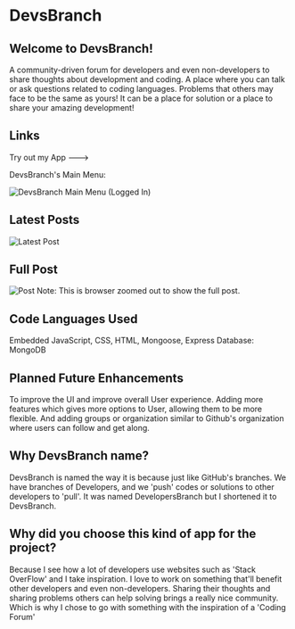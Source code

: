 # DevsBranch

## Welcome to DevsBranch!
A community-driven forum for developers and even non-developers to share thoughts about development and coding. A place where you can talk or ask questions related to coding languages. Problems that others may face to be the same as yours! It can be a place for solution or a place to share your amazing development! 

## Links
Try out my App ---> 

DevsBranch's Main Menu:


![DevsBranch Main Menu (Logged In)](https://github.com/user-attachments/assets/0e315b8a-397d-4a91-aebe-7daf47f4bfc9)


## Latest Posts
![Latest Post](https://github.com/user-attachments/assets/c8bfc682-10c5-4ae9-859a-6315df405633)

## Full Post
![Post](https://github.com/user-attachments/assets/3c7f8d89-54f6-4a2c-8179-8bbadd09838e)
Note: This is browser zoomed out to show the full post.

## Code Languages Used
Embedded JavaScript, CSS, HTML, Mongoose, Express
Database: MongoDB

## Planned Future Enhancements
To improve the UI and improve overall User experience. Adding more features which gives more options to User, allowing them to be more flexible. And adding groups or organization similar to Github's organization where users can follow and get along.

## Why DevsBranch name?
DevsBranch is named the way it is because just like GitHub's branches. We have branches of Developers, and we 'push' codes or solutions to other developers to 'pull'. It was named
DevelopersBranch but I shortened it to DevsBranch.

## Why did you choose this kind of app for the project?
Because I see how a lot of developers use websites such as 'Stack OverFlow' and I take inspiration. I love to work on something that'll benefit other developers and even non-developers. Sharing their thoughts and sharing problems others can help solving brings a really nice community. Which is why I chose to go with something with the inspiration of a 'Coding Forum'



